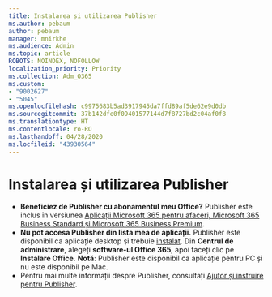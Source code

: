 ```yaml
---
title: Instalarea și utilizarea Publisher
ms.author: pebaum
author: pebaum
manager: mnirkhe
ms.audience: Admin
ms.topic: article
ROBOTS: NOINDEX, NOFOLLOW
localization_priority: Priority
ms.collection: Adm_O365
ms.custom:
- "9002627"
- "5045"
ms.openlocfilehash: c9975683b5ad3917945da7ffd89af5de62e9d0db
ms.sourcegitcommit: 37b142dfe0f09401577144d7f8727bd2c04af0f8
ms.translationtype: HT
ms.contentlocale: ro-RO
ms.lasthandoff: 04/28/2020
ms.locfileid: "43930564"
---
```

# <a name="install-and-use-publisher"></a>Instalarea și utilizarea Publisher

- **Beneficiez de Publisher cu abonamentul meu Office?** Publisher este inclus în versiunea [Aplicații Microsoft 365 pentru afaceri, Microsoft 365 Business Standard și Microsoft 365 Business Premium](https://products.office.com/compare-all-microsoft-office-products?activetab=tab:primaryr2).
- **Nu pot accesa Publisher din lista mea de aplicații.**  Publisher este disponibil ca aplicație desktop și trebuie [instalat](https://support.office.com/article/Install-Office-apps-from-Office-365-dcf2d841-dac7-455b-9a77-fc8f7ee92702). Din **Centrul de administrare**, alegeți **software-ul Office 365**, apoi faceți clic pe **Instalare Office**. **Notă**: Publisher este disponibil ca aplicație pentru PC și nu este disponibil pe Mac.
- Pentru mai multe informații despre Publisher, consultați [Ajutor și instruire pentru Publisher](https://support.office.com/publisher).
